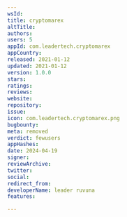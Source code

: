 ```yaml
---
wsId: 
title: cryptomarex
altTitle: 
authors: 
users: 5
appId: com.leadertech.cryptomarex
appCountry: 
released: 2021-01-12
updated: 2021-01-12
version: 1.0.0
stars: 
ratings: 
reviews: 
website: 
repository: 
issue: 
icon: com.leadertech.cryptomarex.png
bugbounty: 
meta: removed
verdict: fewusers
appHashes: 
date: 2024-04-19
signer: 
reviewArchive: 
twitter: 
social: 
redirect_from: 
developerName: leader ruvuna
features: 

---
```


